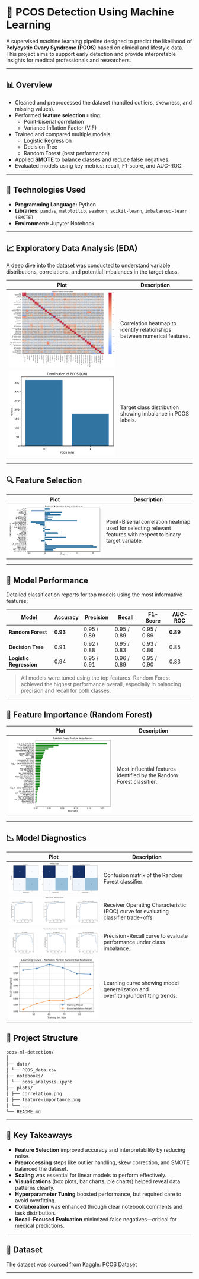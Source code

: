# 🧠 PCOS Detection Using Machine Learning

A supervised machine learning pipeline designed to predict the likelihood of **Polycystic Ovary Syndrome (PCOS)** based on clinical and lifestyle data. This project aims to support early detection and provide interpretable insights for medical professionals and researchers.

---

## 📊 Overview

- Cleaned and preprocessed the dataset (handled outliers, skewness, and missing values).
- Performed **feature selection** using:
  - Point-biserial correlation
  - Variance Inflation Factor (VIF)
- Trained and compared multiple models:
  - Logistic Regression
  - Decision Tree
  - Random Forest (best performance)
- Applied **SMOTE** to balance classes and reduce false negatives.
- Evaluated models using key metrics: recall, F1-score, and AUC-ROC.

---

## 🧪 Technologies Used

- **Programming Language:** Python
- **Libraries:** `pandas`, `matplotlib`, `seaborn`, `scikit-learn`, `imbalanced-learn (SMOTE)`
- **Environment:** Jupyter Notebook

---

## 📈 Exploratory Data Analysis (EDA)

A deep dive into the dataset was conducted to understand variable distributions, correlations, and potential imbalances in the target class.

| Plot                                              | Description                                                               |
| ------------------------------------------------- | ------------------------------------------------------------------------- |
| ![Correlation](plots/correlation.png)             | Correlation heatmap to identify relationships between numerical features. |
| ![imbalanced-target](plots/imbalanced-target.png) | Target class distribution showing imbalance in PCOS labels.               |

---

## 🔍 Feature Selection

| Plot                                                                | Description                                                                                                     |
| ------------------------------------------------------------------- | --------------------------------------------------------------------------------------------------------------- |
| ![point-biserial-correlation](plots/point-biserial-correlation.png) | Point-Biserial correlation heatmap used for selecting relevant features with respect to binary target variable. |

---

## 🤖 Model Performance

Detailed classification reports for top models using the most informative features:

| Model                   | Accuracy | Precision   | Recall      | F1-Score    | AUC-ROC  |
| ----------------------- | -------- | ----------- | ----------- | ----------- | -------- |
| **Random Forest**       | **0.93** | 0.95 / 0.89 | 0.95 / 0.89 | 0.95 / 0.89 | **0.89** |
| **Decision Tree**       | 0.91     | 0.92 / 0.88 | 0.95 / 0.83 | 0.93 / 0.86 | 0.85     |
| **Logistic Regression** | 0.94     | 0.95 / 0.91 | 0.96 / 0.89 | 0.95 / 0.90 | 0.83     |

> All models were tuned using the top features. Random Forest achieved the highest performance overall, especially in balancing precision and recall for both classes.

---

## 📌 Feature Importance (Random Forest)

| Plot                                                | Description                                                           |
| --------------------------------------------------- | --------------------------------------------------------------------- |
| ![Feature Importance](plots/feature-importance.png) | Most influential features identified by the Random Forest classifier. |

---

## 📉 Model Diagnostics

| Plot                                                  | Description                                                                         |
| ----------------------------------------------------- | ----------------------------------------------------------------------------------- |
| ![RF-confusion-matrix](plots/RF-confusion-matrix.png) | Confusion matrix of the Random Forest classifier.                                   |
| ![ROC](plots/RF-ROC.png)                              | Receiver Operating Characteristic (ROC) curve for evaluating classifier trade-offs. |
| ![RF-precision-recall](plots/RF-precision-recall.png) | Precision-Recall curve to evaluate performance under class imbalance.               |
| ![RF-learning-curve](plots/RF-learning-curve.png)     | Learning curve showing model generalization and overfitting/underfitting trends.    |

## 📁 Project Structure

```
pcos-ml-detection/
│
├── data/
│ └── PCOS_data.csv
├── notebooks/
│ └── pcos_analysis.ipynb
├── plots/
│ ├── correlation.png
│ ├── feature-importance.png
│ └── ...
└── README.md
```

---

## 📌 Key Takeaways

- **Feature Selection** improved accuracy and interpretability by reducing noise.
- **Preprocessing** steps like outlier handling, skew correction, and SMOTE balanced the dataset.
- **Scaling** was essential for linear models to perform effectively.
- **Visualizations** (box plots, bar charts, pie charts) helped reveal data patterns clearly.
- **Hyperparameter Tuning** boosted performance, but required care to avoid overfitting.
- **Collaboration** was enhanced through clear notebook comments and task distribution.
- **Recall-Focused Evaluation** minimized false negatives—critical for medical predictions.

---

## 📝 Dataset

The dataset was sourced from Kaggle: [PCOS Dataset](https://www.kaggle.com/datasets/prasoonkottarathil/polycystic-ovary-syndrome-pcos)

---
